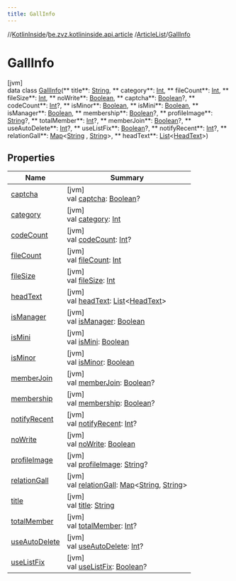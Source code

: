 ```yaml
---
title: GallInfo
---
```

//[KotlinInside](../../../../index.html)/[be.zvz.kotlininside.api.article](../../index.html)
/[ArticleList](../index.html)/[GallInfo](index.html)

# GallInfo

[jvm]\
data class [GallInfo](index.html)(**
title**: [String](https://kotlinlang.org/api/latest/jvm/stdlib/kotlin/-string/index.html), **
category**: [Int](https://kotlinlang.org/api/latest/jvm/stdlib/kotlin/-int/index.html), **
fileCount**: [Int](https://kotlinlang.org/api/latest/jvm/stdlib/kotlin/-int/index.html), **
fileSize**: [Int](https://kotlinlang.org/api/latest/jvm/stdlib/kotlin/-int/index.html), **
noWrite**: [Boolean](https://kotlinlang.org/api/latest/jvm/stdlib/kotlin/-boolean/index.html), **
captcha**: [Boolean](https://kotlinlang.org/api/latest/jvm/stdlib/kotlin/-boolean/index.html)?, **
codeCount**: [Int](https://kotlinlang.org/api/latest/jvm/stdlib/kotlin/-int/index.html)?, **
isMinor**: [Boolean](https://kotlinlang.org/api/latest/jvm/stdlib/kotlin/-boolean/index.html), **
isMini**: [Boolean](https://kotlinlang.org/api/latest/jvm/stdlib/kotlin/-boolean/index.html), **
isManager**: [Boolean](https://kotlinlang.org/api/latest/jvm/stdlib/kotlin/-boolean/index.html), **
membership**: [Boolean](https://kotlinlang.org/api/latest/jvm/stdlib/kotlin/-boolean/index.html)?, **
profileImage**: [String](https://kotlinlang.org/api/latest/jvm/stdlib/kotlin/-string/index.html)?, **
totalMember**: [Int](https://kotlinlang.org/api/latest/jvm/stdlib/kotlin/-int/index.html)?, **
memberJoin**: [Boolean](https://kotlinlang.org/api/latest/jvm/stdlib/kotlin/-boolean/index.html)?, **
useAutoDelete**: [Int](https://kotlinlang.org/api/latest/jvm/stdlib/kotlin/-int/index.html)?, **
useListFix**: [Boolean](https://kotlinlang.org/api/latest/jvm/stdlib/kotlin/-boolean/index.html)?, **
notifyRecent**: [Int](https://kotlinlang.org/api/latest/jvm/stdlib/kotlin/-int/index.html)?, **
relationGall**: [Map](https://kotlinlang.org/api/latest/jvm/stdlib/kotlin.collections/-map/index.html)<[String](https://kotlinlang.org/api/latest/jvm/stdlib/kotlin/-string/index.html)
, [String](https://kotlinlang.org/api/latest/jvm/stdlib/kotlin/-string/index.html)>, **
headText**: [List](https://kotlinlang.org/api/latest/jvm/stdlib/kotlin.collections/-list/index.html)<[HeadText](../../../be.zvz.kotlininside.api.type/-head-text/index.html)>)

## Properties

| Name | Summary |
|---|---|
| [captcha](captcha.html) | [jvm]<br>val [captcha](captcha.html): [Boolean](https://kotlinlang.org/api/latest/jvm/stdlib/kotlin/-boolean/index.html)? |
| [category](category.html) | [jvm]<br>val [category](category.html): [Int](https://kotlinlang.org/api/latest/jvm/stdlib/kotlin/-int/index.html) |
| [codeCount](code-count.html) | [jvm]<br>val [codeCount](code-count.html): [Int](https://kotlinlang.org/api/latest/jvm/stdlib/kotlin/-int/index.html)? |
| [fileCount](file-count.html) | [jvm]<br>val [fileCount](file-count.html): [Int](https://kotlinlang.org/api/latest/jvm/stdlib/kotlin/-int/index.html) |
| [fileSize](file-size.html) | [jvm]<br>val [fileSize](file-size.html): [Int](https://kotlinlang.org/api/latest/jvm/stdlib/kotlin/-int/index.html) |
| [headText](head-text.html) | [jvm]<br>val [headText](head-text.html): [List](https://kotlinlang.org/api/latest/jvm/stdlib/kotlin.collections/-list/index.html)<[HeadText](../../../be.zvz.kotlininside.api.type/-head-text/index.html)> |
| [isManager](is-manager.html) | [jvm]<br>val [isManager](is-manager.html): [Boolean](https://kotlinlang.org/api/latest/jvm/stdlib/kotlin/-boolean/index.html) |
| [isMini](is-mini.html) | [jvm]<br>val [isMini](is-mini.html): [Boolean](https://kotlinlang.org/api/latest/jvm/stdlib/kotlin/-boolean/index.html) |
| [isMinor](is-minor.html) | [jvm]<br>val [isMinor](is-minor.html): [Boolean](https://kotlinlang.org/api/latest/jvm/stdlib/kotlin/-boolean/index.html) |
| [memberJoin](member-join.html) | [jvm]<br>val [memberJoin](member-join.html): [Boolean](https://kotlinlang.org/api/latest/jvm/stdlib/kotlin/-boolean/index.html)? |
| [membership](membership.html) | [jvm]<br>val [membership](membership.html): [Boolean](https://kotlinlang.org/api/latest/jvm/stdlib/kotlin/-boolean/index.html)? |
| [notifyRecent](notify-recent.html) | [jvm]<br>val [notifyRecent](notify-recent.html): [Int](https://kotlinlang.org/api/latest/jvm/stdlib/kotlin/-int/index.html)? |
| [noWrite](no-write.html) | [jvm]<br>val [noWrite](no-write.html): [Boolean](https://kotlinlang.org/api/latest/jvm/stdlib/kotlin/-boolean/index.html) |
| [profileImage](profile-image.html) | [jvm]<br>val [profileImage](profile-image.html): [String](https://kotlinlang.org/api/latest/jvm/stdlib/kotlin/-string/index.html)? |
| [relationGall](relation-gall.html) | [jvm]<br>val [relationGall](relation-gall.html): [Map](https://kotlinlang.org/api/latest/jvm/stdlib/kotlin.collections/-map/index.html)<[String](https://kotlinlang.org/api/latest/jvm/stdlib/kotlin/-string/index.html), [String](https://kotlinlang.org/api/latest/jvm/stdlib/kotlin/-string/index.html)> |
| [title](title.html) | [jvm]<br>val [title](title.html): [String](https://kotlinlang.org/api/latest/jvm/stdlib/kotlin/-string/index.html) |
| [totalMember](total-member.html) | [jvm]<br>val [totalMember](total-member.html): [Int](https://kotlinlang.org/api/latest/jvm/stdlib/kotlin/-int/index.html)? |
| [useAutoDelete](use-auto-delete.html) | [jvm]<br>val [useAutoDelete](use-auto-delete.html): [Int](https://kotlinlang.org/api/latest/jvm/stdlib/kotlin/-int/index.html)? |
| [useListFix](use-list-fix.html) | [jvm]<br>val [useListFix](use-list-fix.html): [Boolean](https://kotlinlang.org/api/latest/jvm/stdlib/kotlin/-boolean/index.html)? |


